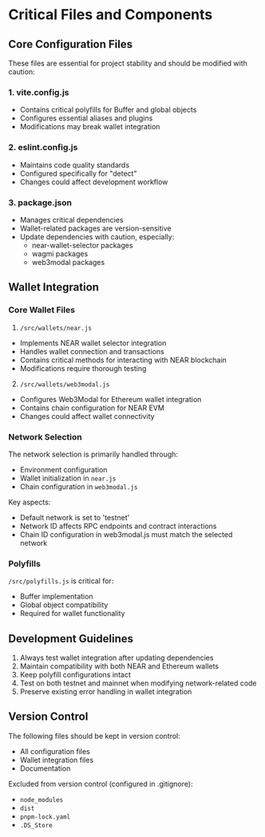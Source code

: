 # Critical Files and Components

## Core Configuration Files

These files are essential for project stability and should be modified with caution:

### 1. vite.config.js
- Contains critical polyfills for Buffer and global objects
- Configures essential aliases and plugins
- Modifications may break wallet integration

### 2. eslint.config.js
- Maintains code quality standards
- Configured specifically for "detect"
- Changes could affect development workflow

### 3. package.json
- Manages critical dependencies
- Wallet-related packages are version-sensitive
- Update dependencies with caution, especially:
  - near-wallet-selector packages
  - wagmi packages
  - web3modal packages

## Wallet Integration

### Core Wallet Files

1. `/src/wallets/near.js`
- Implements NEAR wallet selector integration
- Handles wallet connection and transactions
- Contains critical methods for interacting with NEAR blockchain
- Modifications require thorough testing

2. `/src/wallets/web3modal.js`
- Configures Web3Modal for Ethereum wallet integration
- Contains chain configuration for NEAR EVM
- Changes could affect wallet connectivity

### Network Selection

The network selection is primarily handled through:
- Environment configuration
- Wallet initialization in `near.js`
- Chain configuration in `web3modal.js`

Key aspects:
- Default network is set to 'testnet'
- Network ID affects RPC endpoints and contract interactions
- Chain ID configuration in web3modal.js must match the selected network

### Polyfills

`/src/polyfills.js` is critical for:
- Buffer implementation
- Global object compatibility
- Required for wallet functionality

## Development Guidelines

1. Always test wallet integration after updating dependencies
2. Maintain compatibility with both NEAR and Ethereum wallets
3. Keep polyfill configurations intact
4. Test on both testnet and mainnet when modifying network-related code
5. Preserve existing error handling in wallet integration

## Version Control

The following files should be kept in version control:
- All configuration files
- Wallet integration files
- Documentation

Excluded from version control (configured in .gitignore):
- `node_modules`
- `dist`
- `pnpm-lock.yaml`
- `.DS_Store`